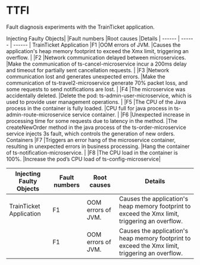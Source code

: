 # TTFI
 Fault diagnosis experiments with the TrainTicket application.

Injecting Faulty Objects|	|Fault numbers	|Root causes	|Details
| ------ | ------ | ------ |
TrainTicket Application	|F1	|OOM errors of JVM.	|Causes the application's heap memory footprint to exceed the Xmx limit, triggering an overflow.
|	|F2	|Network communication delayed between microservices.	|Make the communication of ts-cancel-microservice incur a 200ms delay and timeout for partially sent cancellation requests.
|	|F3	|Network communication lost and generates unexpected errors.	|Make the communication of ts-travel2-microservice generate 70% packet loss, and some requests to send notifications are lost.
|	|F4	|The microservice was accidentally deleted.	|Delete the pod: ts-admin-user-microservice, which is used to provide user management operations.
|	|F5	|The CPU of the Java process in the container is fully loaded.	|CPU full for java process in ts-admin-route-microservice service container.
|	|F6	|Unexpected increase in processing time for some requests due to latency in the method.	|The createNewOrder method in the java process of the ts-order-microservice service injects 3s fault, which controls the generation of new orders.
Containers	|F7	|Triggers an error hang of the microservice container, resulting in unexpected errors in business processing.	|Hang the container of ts-notification-microservice.
|	|F8	|The CPU load in the container is 100%.	|Increase the pod’s CPU load of ts-config-microservice|


| Injecting Faulty Objects | Fault numbers | Root causes | Details |
| ------ | ------ | ------ | ------ |
| TrainTicket Application | F1 | OOM errors of JVM. | Causes the application's heap memory footprint to exceed the Xmx limit, triggering an overflow. |
|  | F1 | OOM errors of JVM. | Causes the application's heap memory footprint to exceed the Xmx limit, triggering an overflow. |